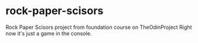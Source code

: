 # rock-paper-scisors
Rock Paper Scisors project from foundation course on TheOdinProject
Right now it's just a game in the console.